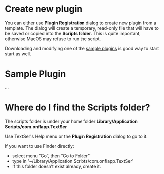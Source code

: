 # Create new plugin

You can either use **Plugin Registration** dialog to create new plugin from a template. The dialog will create a temporary, read-only file that will have to be saved or copied into the **Scripts folder**. This is quite important, otherwise MacOS may refuse to run the script.

Downloading and modifying one of the [sample plugins](https://github.com/onflapp/TextSerPlugins) is good way to start start as well.

# Sample Plugin

...

# Where do I find the Scripts folder?

The scripts folder is under your home folder **Library/Application Scripts/com.onflapp.TextSer**

Use TextSer's Help menu or the **Plugin Registration** dialog to go to it.

If you want to use Finder directly:

- select menu “Go”, then “Go to Folder”
- type in '~/Library/Application Scripts/com.onflapp.TextSer'
- If this folder doesn’t exist already, create it.
